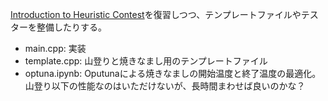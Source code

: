 [Introduction to Heuristic Contest](https://atcoder.jp/contests/intro-heuristics)を復習しつつ、テンプレートファイルやテスターを整備したりする。

- main.cpp: 実装
- template.cpp: 山登りと焼きなまし用のテンプレートファイル
- optuna.ipynb: Oputunaによる焼きなましの開始温度と終了温度の最適化。山登り以下の性能なのはいただけないが、長時間まわせば良いのかな？